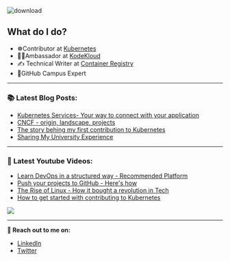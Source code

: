 ![download](https://user-images.githubusercontent.com/86051118/219541058-2333a156-367a-4a4a-83d7-082176d96d96.png)

## What do I do?

- ☸️Contributor at [Kubernetes](https://kubernetes.io/) 
- 🧑‍🎓Ambassador at [KodeKloud](https://kodekloud.com/)
- ✍️ Technical Writer at [Container Registry](https://container-registry.com/)
- 🚩GitHub Campus Expert 

---

### 📚 Latest Blog Posts:
  <!-- BLOG-POST-LIST:START -->
  - [Kubernetes Services- Your way to connect with your application](https://nitishblog.hashnode.dev/kubernetes-services-your-way-to-connect-with-your-application)
  - [CNCF - origin, landscape, projects](https://nitishblog.hashnode.dev/what-is-cncf-origin-landscape-projects)
  - [The story behing my first contribution to Kubernetes](https://nitishblog.hashnode.dev/the-story-behind-my-first-contribution-to-kubernetes)
  - [Sharing My University Experience](https://nitishblog.hashnode.dev/sharing-my-university-experience-nitish-kumar)
  <!-- BLOG-POST-LIST:END -->
  
  ---
  
  ### 🎥 Latest Youtube Videos:
  
  - [Learn DevOps in a structured way - Recommended Platform](https://youtu.be/OMzeMn_XeEg)
  - [Push your projects to GitHub - Here's how](https://youtu.be/qj4OXjEiB1A)
  - [The Rise of Linux - How it bought a revolution in Tech](https://youtu.be/v_i6vKN79Fg)
  - [How to get started with contributing to Kubernetes](https://www.youtube.com/watch?v=pGq1cMSKHZs&t=702s)

![](https://github.com/NitishKumar06/NitishKumar06/blob/main/ezgif-1-dddc365b19.gif)
  
  ---

<!--  -->

**🔗 Reach out to me on:**

- [LinkedIn](https://www.linkedin.com/in/nitishkumar06/)
- [Twitter](https://twitter.com/Nitishtwt06)
